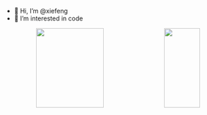 - 👋 Hi, I’m @xiefeng
- 👀 I’m interested in code


<p align="center">
<img height="180em" width="55%" src="https://github-readme-stats.vercel.app/api?username=xiefenga&hide_border=true&custom_title=Github Stats&show_icons=true&layout=compact" />
<img height="180em" width="40%" src="https://github-readme-stats.vercel.app/api/top-langs?username=xiefenga&layout=compact&hide_border=true&langs_count=10" align="right"/>
</p>

<!---
- 🌱 I’m currently learning ...
- 💞️ I’m looking to collaborate on ...
- 📫 How to reach me ...
--->

<!---
xiefenga/xiefenga is a ✨ special ✨ repository because its `README.md` (this file) appears on your GitHub profile.
You can click the Preview link to take a look at your changes.
--->
